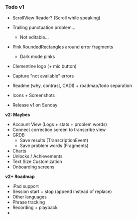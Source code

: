 ### Todo v1

- ScrollView Reader? (Scroll while speaking)

- Trailing punctuation problem...

  - Not editable...

- Pink RoundedRectangles around error fragments

  - Dark mode pinks

- Clementine logo (+ mic button)

- Capture "not available" errors

- Readme (why, contrast, CADI) + roadmap/todo separation

- Icons + Screenshots

- Release v1 on Sunday

  

**v2: Maybes** 

- Account View (Logs + stats + problem words)
- Connect correction screen to transcribe view
- GRDB
  - Save results (TranscriptionEvent)
  - Save problem words (Fragments)
- Charts
- Unlocks / Achievements
- Text Size Customization
- Onboarding screens



**v2+ Roadmap**

- iPad support
- Session start + stop (append instead of replace)
- Other languages
- Phrase tracking
- Recording + playback
- 



